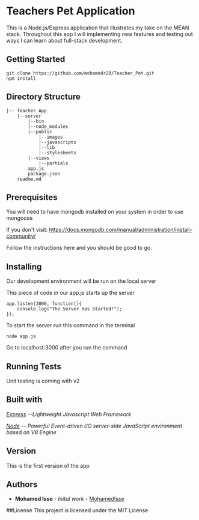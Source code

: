 # Teachers Pet Application

This is a Node.js/Express application that illustrates my take on the MEAN stack.
Throughout this app I will implementing new features and testing out ways I can learn about full-stack development.



## Getting Started
```
git clone https://github.com/mohamedr20/Teacher_Pet.git
npm install
```

## Directory Structure
```
|-- Teacher App
    |--server
        |--bin
        |--node_modules
        |--public
            |--images
            |--javascripts
            |--lib
            |--stylesheets
        |--views
            |--partials
        app.js
        package.json
    readme.md
```
## Prerequisites
You will need to have mongodb installed on your system in order to use mongoose

If you don't visit: https://docs.mongodb.com/manual/administration/install-community/

Follow the instructions here and you should be good to go.

## Installing
Our development environment will be run on the local server

This piece of code in our app.js starts up the server
```
app.listen(3000, function(){
    console.log("The Server Has Started!");
});
```
To start the server run this command in the terminal
```
node app.js
```
Go to localhost:3000 after you run the command

## Running Tests
Unit testing is coming with v2

## Built with
*[Express](http://expressjs.com/) --Lightweight Javascript Web Framework*

*[Node](https://nodejs.org/en/docs/) -- Powerful Event-driven I/O server-side JavaScript environment based on V8 Engine*

## Version
This is the first version of the app

## Authors
* **Mohamed Isse** - *Inital work* - [MohamedIsse](https:github.com/mohamer20)

##License
This project is licensed under the MIT License

